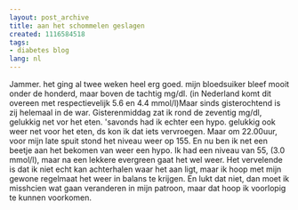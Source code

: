 ```yaml
---
layout: post_archive
title: aan het schommelen geslagen
created: 1116584518
tags:
- diabetes blog
lang: nl
---
```

Jammer. het ging al twee weken heel erg goed. mijn bloedsuiker bleef mooit onder de honderd, maar boven de tachtig mg/dl. (in Nederland komt dit overeen met respectievelijk 5.6 en 4.4 mmol/l)Maar sinds gisterochtend is zij helemaal in de war. Gisterenmiddag zat ik rond de zeventig mg/dl, gelukkig net vor het eten. 'savonds had ik echter een hypo. gelukkig ook weer net voor het eten, ds kon ik dat iets vervroegen. Maar om 22.00uur, voor mijn late spuit stond het niveau weer op 155. En nu ben ik net een beetje aan het bekomen van weer een hypo. Ik had een niveau van 55, (3.0 mmol/l), maar na een lekkere evergreen gaat het wel weer. Het vervelende is dat ik niet echt kan achterhalen waar het aan ligt, maar ik hoop met mijn gewone regelmaat het weer in balans te krijgen. En lukt dat niet, dan moet ik misshcien wat gaan veranderen in mijn patroon, maar dat hoop ik voorlopig te kunnen voorkomen.
